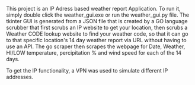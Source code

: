 This project is an IP Adress based weather report Application. To run it, simply double click the weather_gui.exe or run the weather_gui.py file.
The tkinter GUI is generated from a JSON file that is created by a GO language scrubber that first scrubs an IP website to get your location, then scrubs a Weather CODE lookup website to find your
weather code, so that it can go to that specific location's 14 day weather report via URL without having to use an API. The go scraper then scrapes the webpage for Date, Weather, HI/LOW temperature, 
percipitation % and wind speed for each of the 14 days.   

To get the IP functionality, a VPN was used to simulate different IP addresses.